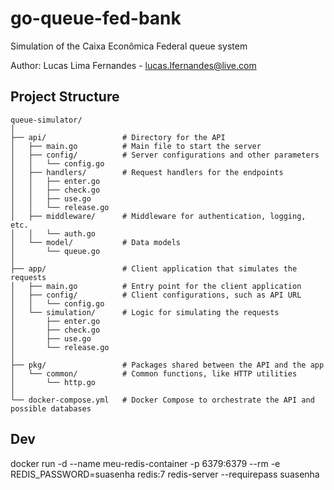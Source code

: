 # go-queue-fed-bank

Simulation of the Caixa Econômica Federal queue system

Author: Lucas Lima Fernandes - lucas.lfernandes@live.com

## Project Structure

```plaintext
queue-simulator/
│
├── api/                 # Directory for the API
│   ├── main.go          # Main file to start the server
│   ├── config/          # Server configurations and other parameters
│   │   └── config.go
│   ├── handlers/        # Request handlers for the endpoints
│   │   ├── enter.go
│   │   ├── check.go
│   │   ├── use.go
│   │   └── release.go
│   ├── middleware/      # Middleware for authentication, logging, etc.
│   │   └── auth.go
│   └── model/           # Data models
│       └── queue.go
│
├── app/                 # Client application that simulates the requests
│   ├── main.go          # Entry point for the client application
│   ├── config/          # Client configurations, such as API URL
│   │   └── config.go
│   └── simulation/      # Logic for simulating the requests
│       ├── enter.go
│       ├── check.go
│       ├── use.go
│       └── release.go
│
├── pkg/                 # Packages shared between the API and the app
│   └── common/          # Common functions, like HTTP utilities
│       └── http.go
│
└── docker-compose.yml   # Docker Compose to orchestrate the API and possible databases

```

## Dev

docker run -d --name meu-redis-container -p 6379:6379 --rm -e REDIS_PASSWORD=suasenha redis:7 redis-server --requirepass suasenha
